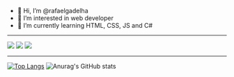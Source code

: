 - 👋 Hi, I’m @rafaelgadelha
- 👀 I’m interested in web developer
- 🌱 I’m currently learning HTML, CSS, JS and C#

---

<div>
    <img src="https://img.shields.io/badge/HTML5-E34F26?style=for-the-badge&logo=html5&logoColor=white"/>
    <img src="https://img.shields.io/badge/CSS3-1572B6?style=for-the-badge&logo=css3&logoColor=white" />
    <img src="https://img.shields.io/badge/JavaScript-F7DF1E?style=for-the-badge&logo=javascript&logoColor=black" />
<div>

---

[![Top Langs](https://github-readme-stats.vercel.app/api/top-langs/?username=rafaelgadelha&hide_progress=true)](https://github.com/anuraghazra/github-readme-stats)
![Anurag's GitHub stats](https://github-readme-stats.vercel.app/api?username=rafaelgadelha&show_icons=true&theme=radical)




